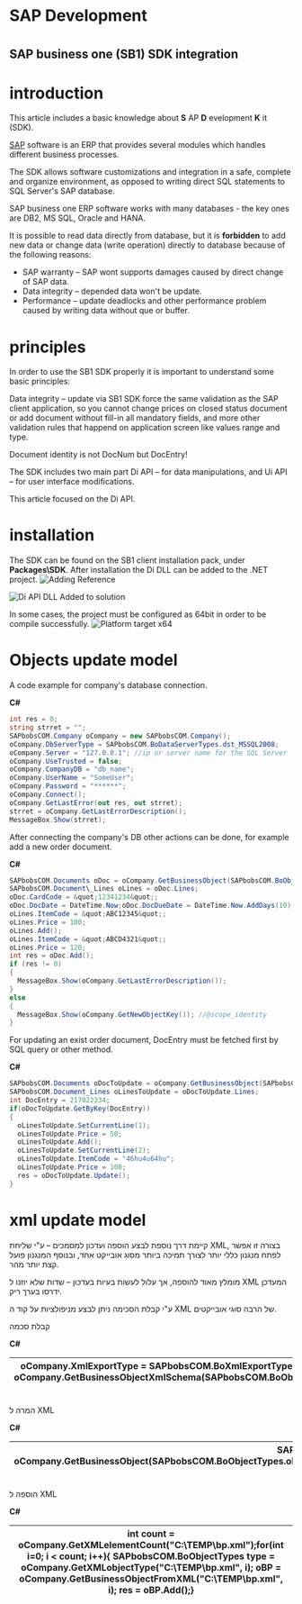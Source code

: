 #
# SAP Development

#
## SAP business one (SB1) SDK integration

# introduction

This article includes a basic knowledge about **S** AP **D** evelopment **K** it (SDK).

[SAP](https://en.wikipedia.org/wiki/SAP_Business_One) software is an ERP that provides several modules which handles different business processes.

The SDK allows software customizations and integration in a safe, complete and organize environment, as opposed to writing direct SQL statements to SQL Server&#39;s SAP database.

SAP business one ERP software works with many databases - the key ones are DB2, MS SQL, Oracle and HANA.

It is possible to read data directly from database, but it is **forbidden** to add new data or change data (write operation) directly to database because of the following reasons:

- SAP warranty – SAP wont supports damages caused by direct change of SAP data.
- Data integrity – depended data won&#39;t be update.
- Performance – update deadlocks and other performance problem caused by writing data without que or buffer.


# principles

In order to use the SB1 SDK properly it is important to understand some basic principles:

Data integrity – update via SB1 SDK force the same validation as the SAP client application, so you cannot change prices on closed status document or add document without fill-in all mandatory fields, and more other validation rules that happend on application screen like values range and type.

Document identity is not DocNum but DocEntry!

The SDK includes two main part Di API – for data manipulations, and Ui API – for user interface modifications.

This article focused on the Di API.


# installation

The SDK can be found on the SB1 client installation pack, under **Packages\SDK**.
After installation the Di DLL can be added to the .NET project.
![Adding Reference](reference1.png "Adding Reference")

![Di API DLL Added to solution](explorer2.png "Di API DLL Added to solution")

In some cases, the project must be configured as 64bit in order to be compile successfully.
![Platform target x64](build3.png "Platform target x64")


#  Objects update model

A code example for company&#39;s database connection.

**C#**

```csharp
int res = 0;
string strret = "";
SAPbobsCOM.Company oCompany = new SAPbobsCOM.Company();
oCompany.DbServerType = SAPbobsCOM.BoDataServerTypes.dst_MSSQL2008;
oCompany.Server = "127.0.0.1"; //ip or server name for the SQL Server 
oCompany.UseTrusted = false; 
oCompany.CompanyDB = "db_name";
oCompany.UserName = "SomeUser";
oCompany.Password = "******"; 
oCompany.Connect();
oCompany.GetLastError(out res, out strret);
strret = oCompany.GetLastErrorDescription();
MessageBox.Show(strret);  
```



After connecting the company&#39;s DB other actions can be done, for example add a new order document.

**C#**

```csharp
SAPbobsCOM.Documents oDoc = oCompany.GetBusinessObject(SAPbobsCOM.BoObjectTypes.oOrders);
SAPbobsCOM.Document\_Lines oLines = oDoc.Lines;
oDoc.CardCode = &quot;12341234&quot;;
oDoc.DocDate = DateTime.Now;oDoc.DocDueDate = DateTime.Now.AddDays(10);
oLines.ItemCode = &quot;ABC12345&quot;;
oLines.Price = 100;
oLines.Add();
oLines.ItemCode = &quot;ABCD4321&quot;;
oLines.Price = 120;
int res = oDoc.Add();
if (res != 0)
{
  MessageBox.Show(oCompany.GetLastErrorDescription());
}
else
{   
  MessageBox.Show(oCompany.GetNewObjectKey()); //@scope_identity
}  
```

For updating an exist order document,  DocEntry must be fetched first by SQL query or other method.

**C#**

```csharp
SAPbobsCOM.Documents oDocToUpdate = oCompany.GetBusinessObject(SAPbobsCOM.BoObjectTypes.oOrders);
SAPbobsCOM.Document_Lines oLinesToUpdate = oDocToUpdate.Lines;
int DocEntry = 217022334;
if(oDocToUpdate.GetByKey(DocEntry))
{    
  oLinesToUpdate.SetCurrentLine(1);
  oLinesToUpdate.Price = 50;
  oLinesToUpdate.Add();
  oLinesToUpdate.SetCurrentLine(2);
  oLinesToUpdate.ItemCode = "46hu4u64hu";    
  oLinesToUpdate.Price = 100;     
  res = oDocToUpdate.Update();
} 
```





# xml update model

קיימת דרך נוספת לבצע הוספה ועדכון למסמכים – ע&quot;י שליחת XML, בצורה זו אפשר לפתח מנגנון כללי יותר לצורך תמיכה ביותר מסוג אובייקט אחד, ובנוסף המנגנון פועל קצת יותר מהר.

מומלץ מאוד להוספה, אך עלול לעשות בעיות בעדכון – שדות שלא יוזנו ל XML המעדכן ידרסו בערך ריק.

ע&quot;י קבלת הסכימה ניתן לבצע מניפולציות על קוד ה XML של הרבה סוגי אובייקטים.

קבלת סכמה

**C#**

|  oCompany.XmlExportType = SAPbobsCOM.BoXmlExportTypes.xet\_ExportImportMode;oCompany.XMLAsString = false; string xmlSchema = oCompany.GetBusinessObjectXmlSchema(SAPbobsCOM.BoObjectTypes.oBusinessPartners);System.IO.File.WriteAllText(@&quot;C:\TEMP\bp.xml&quot;, xmlSchema);  |
| --- |

המרה ל XML

**C#**

|  SAPbobsCOM.BusinessPartners oBP = oCompany.GetBusinessObject(SAPbobsCOM.BoObjectTypes.oBusinessPartners);oBP.GetByKey(&quot;12186938&quot;);System.IO.File.WriteAllText(&quot;C:\\TEMP\\bp.xml&quot;, oBP.GetAsXML());  |
| --- |

הוספה ל XML

**C#**

|  int count = oCompany.GetXMLelementCount(&quot;C:\\TEMP\\bp.xml&quot;);for(int i=0; i &lt; count; i++){     SAPbobsCOM.BoObjectTypes type = oCompany.GetXMLobjectType(&quot;C:\\TEMP\\bp.xml&quot;, i);     oBP = oCompany.GetBusinessObjectFromXML(&quot;C:\\TEMP\\bp.xml&quot;, i);     res = oBP.Add();} |
| --- |
